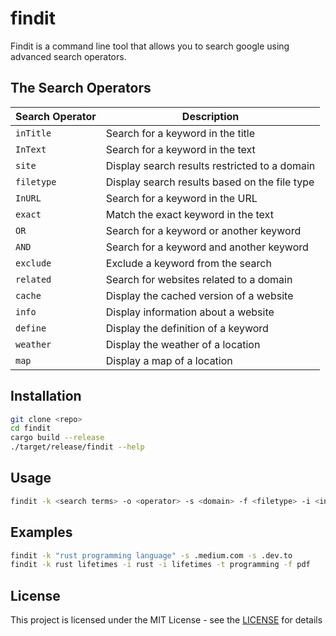 # findit

Findit is a command line tool that allows you to search google using advanced search operators.

## The Search Operators

| Search Operator | Description                                   |
| --------------- | --------------------------------------------- |
| `inTitle`       | Search for a keyword in the title             |
| `InText`        | Search for a keyword in the text              |
| `site`          | Display search results restricted to a domain |
| `filetype`      | Display search results based on the file type |
| `InURL`         | Search for a keyword in the URL               |
| `exact`         | Match the exact keyword in the text           |
| `OR`            | Search for a keyword or another keyword       |
| `AND`           | Search for a keyword and another keyword      |
| `exclude`       | Exclude a keyword from the search             |
| `related`       | Search for websites related to a domain       |
| `cache`         | Display the cached version of a website       |
| `info`          | Display information about a website           |
| `define`        | Display the definition of a keyword           |
| `weather`       | Display the weather of a location             |
| `map`           | Display a map of a location                   |

## Installation

```bash
git clone <repo>
cd findit
cargo build --release
./target/release/findit --help
```

## Usage

```bash
findit -k <search terms> -o <operator> -s <domain> -f <filetype> -i <inurl>
```

## Examples

```bash
findit -k "rust programming language" -s .medium.com -s .dev.to
findit -k rust lifetimes -i rust -i lifetimes -t programming -f pdf
```

## License

This project is licensed under the MIT License - see the [LICENSE](./LICENSE) for details